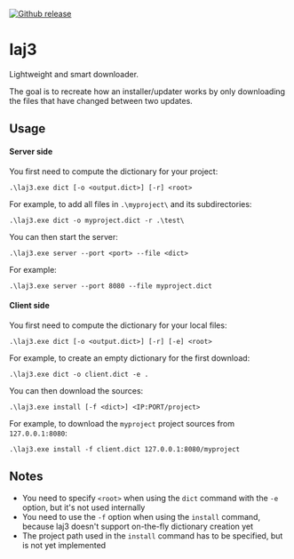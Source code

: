 [![Github release](https://img.shields.io/badge/release-v0.1-blue?logo=GitHub)](https://github.com/pjsph/laj3/releases)

# laj3

Lightweight and smart downloader.

The goal is to recreate how an installer/updater works by only downloading the files that have changed between two updates.

## Usage

#### Server side

You first need to compute the dictionary for your project:

```
.\laj3.exe dict [-o <output.dict>] [-r] <root>
```

For example, to add all files in `.\myproject\` and its subdirectories:

```
.\laj3.exe dict -o myproject.dict -r .\test\
```

You can then start the server:

```
.\laj3.exe server --port <port> --file <dict>
```

For example:

```
.\laj3.exe server --port 8080 --file myproject.dict
```

#### Client side

You first need to compute the dictionary for your local files:

```
.\laj3.exe dict [-o <output.dict>] [-r] [-e] <root>
```

For example, to create an empty dictionary for the first download:

```
.\laj3.exe dict -o client.dict -e .
```

You can then download the sources:

```
.\laj3.exe install [-f <dict>] <IP:PORT/project>
```

For example, to download the `myproject` project sources from `127.0.0.1:8080`:

```
.\laj3.exe install -f client.dict 127.0.0.1:8080/myproject
```

## Notes

- You need to specify `<root>` when using the `dict` command with the `-e` option, but it's not used internally
- You need to use the `-f` option when using the `install` command, because laj3 doesn't support on-the-fly dictionary creation yet
- The project path used in the `install` command has to be specified, but is not yet implemented
